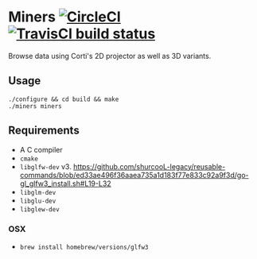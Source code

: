 # Miners [![CircleCI](https://circleci.com/gh/fenollp/miners/tree/master.svg?style=svg)](https://circleci.com/gh/fenollp/miners/tree/master) [![TravisCI build status](https://travis-ci.org/fenollp/miners.svg?branch=master)](https://travis-ci.org/fenollp/miners)

Browse data using Corti's 2D projector as well as 3D variants.

## Usage

```shell
./configure && cd build && make
./miners miners
```

## Requirements

* A C compiler
* `cmake`
* `libglfw-dev` v3. https://github.com/shurcooL-legacy/reusable-commands/blob/ed33ae496f36aaea735a1d183f77e833c92a9f3d/go-gl_glfw3_install.sh#L19-L32
* `libglm-dev`
* `libglu-dev`
* `libglew-dev`

### OSX

* `brew install homebrew/versions/glfw3`
